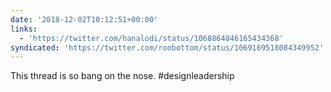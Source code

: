 ```yaml
---
date: '2018-12-02T10:12:51+00:00'
links:
  - 'https://twitter.com/hanalodi/status/1068864846165434368'
syndicated: 'https://twitter.com/roobottom/status/1069169518084349952'
---
```

This thread is so bang on the nose. #designleadership 
